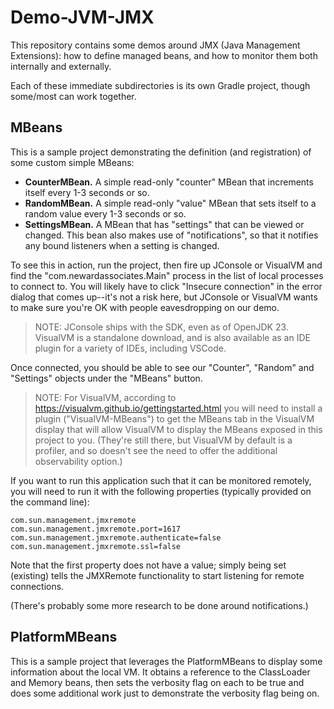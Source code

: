 # Demo-JVM-JMX
This repository contains some demos around JMX (Java Management Extensions): how to define managed beans, and how to monitor them both internally and externally.

Each of these immediate subdirectories is its own Gradle project, though some/most can work together.

## MBeans
This is a sample project demonstrating the definition (and registration) of some custom simple MBeans:

* **CounterMBean.** A simple read-only "counter" MBean that increments itself every 1-3 seconds or so.
* **RandomMBean.** A simple read-only "value" MBean that sets itself to a random value every 1-3 seconds or so.
* **SettingsMBean.** A MBean that has "settings" that can be viewed or changed. This bean also makes use of "notifications", so that it notifies any bound listeners when a setting is changed.

To see this in action, run the project, then fire up JConsole or VisualVM and find the "com.newardassociates.Main" process in the list of local processes to connect to. You will likely have to click "Insecure connection" in the error dialog that comes up--it's not a risk here, but JConsole or VisualVM wants to make sure you're OK with people eavesdropping on our demo.

> NOTE: JConsole ships with the SDK, even as of OpenJDK 23. VisualVM is a standalone download, and is also available as an IDE plugin for a variety of IDEs, including VSCode.

Once connected, you should be able to see our "Counter", "Random" and "Settings" objects under the "MBeans" button.

> NOTE: For VisualVM, according to https://visualvm.github.io/gettingstarted.html you will need to install a plugin ("VisualVM-MBeans") to get the MBeans tab in the VisualVM display that will allow VisualVM to display the MBeans exposed in this project to you. (They're still there, but VisualVM by default is a profiler, and so doesn't see the need to offer the additional observability option.)

If you want to run this application such that it can be monitored remotely, you will need to run it with the following properties (typically provided on the command line):

```
com.sun.management.jmxremote
com.sun.management.jmxremote.port=1617
com.sun.management.jmxremote.authenticate=false
com.sun.management.jmxremote.ssl=false
```

Note that the first property does not have a value; simply being set (existing) tells the JMXRemote functionality to start listening for remote connections.

(There's probably some more research to be done around notifications.)

## PlatformMBeans
This is a sample project that leverages the PlatformMBeans to display some information about the local VM. It obtains a reference to the ClassLoader and Memory beans, then sets the verbosity flag on each to be true and does some additional work just to demonstrate the verbosity flag being on.



